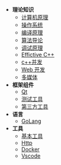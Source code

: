 <!-- <hr style="margin: 5px 0;"> -->

- **理论知识**
  - [计算机原理](https://spite-triangle.github.io/computer_theory/#/)
  - [操作系统](operateSystem/README.md)
  - [编译原理](compiler/README.md)
  - [算法导论](Algorithms/README.md)
  - [调试原理](windbg/README.md)
  - [Effictive C++](effective/README.md)
  - [c++并发](CppConcurrency/README.md)
  - [Web 开发](webDevelop/README.md)
  - [多媒体](Media/README.md)
- **框架组件**
  - [Qt](./qt/README.md)
  - [测试工具](./testTools/README.md)
  - [第三方工具](ThirdLib/README.md) 
- **语言**
  - [GoLang](go/README.md)
- **工具** 
  - [基本工具](./tools/README.md) 
  - [Http](./http/README.md)
  - [Docker](docker/README.md)
  - [Vscode](./vscode/README.md)

